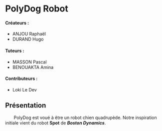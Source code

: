 # PolyDog Robot

#### Créateurs : 
- ANJOU Raphaël
- DURAND Hugo

#### Tuteurs :
- MASSON Pascal
- BENOUAKTA Amina

#### Contributeurs :
- Loki Le Dev

## Présentation

&nbsp;&nbsp;&nbsp;&nbsp;&nbsp;&nbsp; PolyDog est voué à être un robot chien quadrupède. Notre inspiration initiale vient
du robot **Spot** de ***Boston Dynamics***.
